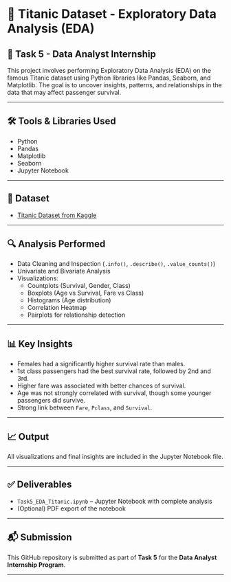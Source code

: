 # 🚢 Titanic Dataset - Exploratory Data Analysis (EDA)

## 📌 Task 5 - Data Analyst Internship

This project involves performing Exploratory Data Analysis (EDA) on the famous Titanic dataset using Python libraries like Pandas, Seaborn, and Matplotlib. The goal is to uncover insights, patterns, and relationships in the data that may affect passenger survival.

---

## 🛠 Tools & Libraries Used

- Python
- Pandas
- Matplotlib
- Seaborn
- Jupyter Notebook

---

## 📁 Dataset

- [Titanic Dataset from Kaggle](https://www.kaggle.com/c/titanic/data)

---

## 🔍 Analysis Performed

- Data Cleaning and Inspection (`.info()`, `.describe()`, `.value_counts()`)
- Univariate and Bivariate Analysis
- Visualizations:
  - Countplots (Survival, Gender, Class)
  - Boxplots (Age vs Survival, Fare vs Class)
  - Histograms (Age distribution)
  - Correlation Heatmap
  - Pairplots for relationship detection

---

## 📊 Key Insights

- Females had a significantly higher survival rate than males.
- 1st class passengers had the best survival rate, followed by 2nd and 3rd.
- Higher fare was associated with better chances of survival.
- Age was not strongly correlated with survival, though some younger passengers did survive.
- Strong link between `Fare`, `Pclass`, and `Survival`.

---

## 📈 Output

All visualizations and final insights are included in the Jupyter Notebook file.

---

## ✅ Deliverables

- `Task5_EDA_Titanic.ipynb` – Jupyter Notebook with complete analysis
- (Optional) PDF export of the notebook

---

## 📬 Submission

This GitHub repository is submitted as part of **Task 5** for the **Data Analyst Internship Program**.

---

